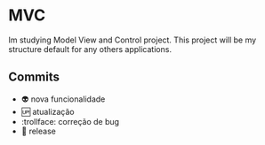 # MVC
Im studying Model View and Control project. This project will be my structure default for any others applications.

## Commits
- :alien: nova funcionalidade
- :up: atualização
- :trollface: correção de bug
- :checkered_flag: release
